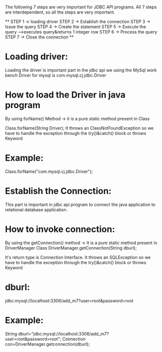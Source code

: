 The following 7 steps are very important for JDBC API programs. All 7 steps are interdependent, so all the steps are very important.


**
STEP 1 -> loading driver
STEP 2 -> Establish the connection
STEP 3 -> Issue the query
STEP 4 -> Create the statement
STEP 5 -> Execute the query -->executes query&returns 1 integer row
STEP 6 -> Process the query 
STEP 7 -> Close the connection 
**

Loading driver:
===============
Loading the driver is important part in the jdbc api we using the MySql work bench
Driver for mysql is com.mysql.cj.jdbc.Driver

How to load the Driver in java program
=======================================

By using forName() Method -> it is a pure static method present in Class<inbuild class>

  Class.forName(String Driver);
It throws an ClassNotFoundException so we have to handle the exception through the try()&catch() block or throws Keyword

Example:
========
Class.forName("com.mysql.cj.jdbc.Driver");

Establish the Connection:
=========================
This part is important in jdbc api program to connect the java application to relational database application.

How to invoke connection:
=========================
By using the getConnection() method -> It is a pure static method present in DriverManager Class<Inbuild Class>
		DriverManager.getConnection(String dburl);

It's return type is Connection Interface.
It throws an SQLException so we have to handle the exception through the try()&catch() block or throws Keyword

dburl:
======
jdbc:mysql://localhost:3306/add_m7?user=root&password=root

Example:
========
String dburl="jdbc:mysql://localhost:3306/add_m7?user=root&password=root";
Connection con=DriverManager.getconnection(dburl);
